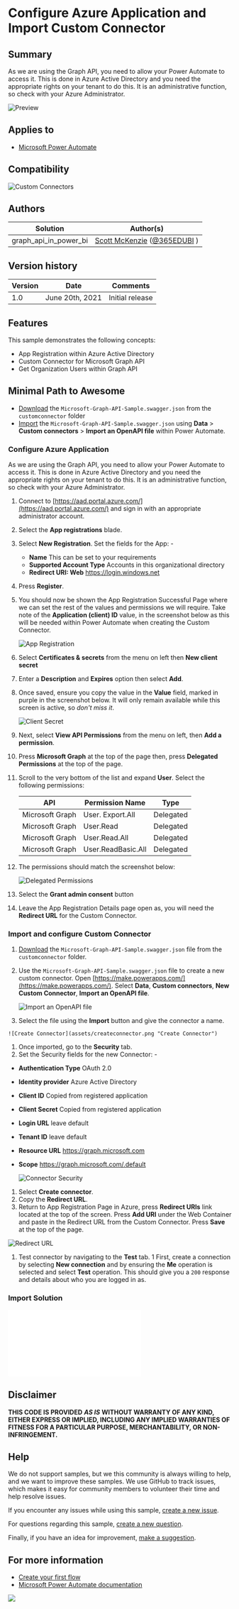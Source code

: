 # Configure Azure Application and Import Custom Connector

## Summary

As we are using the Graph API, you need to allow your Power Automate to access it. This is done in Azure Active Directory and you need the appropriate rights on your tenant to do this. It is an administrative function, so check with your Azure Administrator.

![Preview](assets/connectorpreview.png "Automation Preview Image")

## Applies to

*   [Microsoft Power Automate](https://docs.microsoft.com/power-automate/)

## Compatibility

![Custom Connectors](https://img.shields.io/badge/Custom%20Connectors-%20Required-orange.svg)

## Authors

| Solution | Author(s) |
| --- | --- |
| graph_api_in_power_bi | [Scott McKenzie](https://github.com/skmckenFVSD) ([@365EDUBI](https://twitter.com/365EDUBI) )

## Version history

| Version | Date | Comments |
| --- | --- | --- |
| 1.0 | June 20th, 2021 | Initial release |

## Features

This sample demonstrates the following concepts:

*   App Registration within Azure Active Directory
*   Custom Connector for Microsoft Graph API
*   Get Organization Users within Graph API

## Minimal Path to Awesome
* [Download](customconnector/Microsoft-Graph-API-Sample.swagger.json) the `Microsoft-Graph-API-Sample.swagger.json` from the `customconnector` folder
* [Import](https://docs.microsoft.com/en-us/connectors/custom-connectors/define-openapi-definition) the `Microsoft-Graph-API-Sample.swagger.json` using **Data** > **Custom connectors** > **Import an OpenAPI file** within Power Automate.

### Configure Azure Application

As we are using the Graph API, you need to allow your Power Automate to access it. This is done in Azure Active Directory and you need the appropriate rights on your tenant to do this. It is an administrative function, so check with your Azure Administrator.

1.  Connect to [https://aad.portal.azure.com/](https://aad.portal.azure.com/) and sign in with an appropriate administrator account.
1.  Select the **App registrations** blade.
1.  Select **New Registration**. Set the fields for the App: - 
    *   **Name** This can be set to your requirements
    *   **Supported Account Type** Accounts in this organizational directory
    *   **Redirect URI: Web** https://login.windows.net 
1. Press **Register**.
1. You should now be shown the App Registration Successful Page where we can set the rest of the values and permissions we will require. Take note of the **Application (client) ID** value, in the screenshot below as this will be needed within Power Automate when creating the Custom Connector. 

    ![App Registration](assets/appregistration.png "App Registration Successful")

1.  Select **Certificates & secrets** from the menu on left then **New client secret**
1.  Enter a **Description** and **Expires** option then select **Add**.
1.  Once saved, ensure you copy the value in the **Value** field, marked in purple in the screenshot below. It will only remain available while this screen is active, so *don't miss it*.

    ![Client Secret](assets/appregistration.png "Client Secret")

1.  Next, select **View API Permissions** from the menu on left, then **Add a permission**.
1.  Press **Microsoft Graph** at the top of the page then, press **Delegated Permissions** at the top of the page. 
1.  Scroll to the very bottom of the list and expand **User**. Select the following permissions:   

    | API | Permission Name | Type |
    |---|---|---
    |Microsoft Graph | User. Export.All | Delegated
    |Microsoft Graph | User.Read | Delegated
    |Microsoft Graph | User.Read.All | Delegated
    |Microsoft Graph | User.ReadBasic.All | Delegated

1.  The permissions should match the screenshot below:

    ![Delegated Permissions](assets/delegatedpermissions.png "Delegated Permissions")

1. Select the **Grant admin consent** button
1. Leave the App Registration Details page open as, you will need the **Redirect URL** for the Custom Connector.
### Import and configure Custom Connector

1.  [Download](/customconnector/Microsoft-Graph-API-Sample.swagger.json) the `Microsoft-Graph-API-Sample.swagger.json` file from the `customconnector` folder.
1.  Use the `Microsoft-Graph-API-Sample.swagger.json` file to create a new custom connector. Open  [https://make.powerapps.com/](https://make.powerapps.com/). Select **Data**, **Custom connectors**, **New Custom Connector**, **Import an OpenAPI file**.
  
    ![Import an OpenAPI file](assets/importopenapi.png "Import an OpenAPI file")

1.   Select the file using the **Import** button and give the connector a name.

    ![Create Connector](assets/createconnector.png "Create Connector")

1.   Once imported, go to the **Security** tab. 
1.   Set the Security fields for the new Connector: -  
*   **Authentication Type** OAuth 2.0
*   **Identity provider** Azure Active Directory
*   **Client ID** Copied from registered application
*   **Client Secret** Copied from registered application
*   **Login URL** leave default
*   **Tenant ID** leave default
*   **Resource URL** https://graph.microsoft.com
*   **Scope** https://graph.microsoft.com/.default

    ![Connector Security](assets/connectorsecurity.png "Connector Security")

1.   Select **Create connector**.
1.   Copy the **Redirect URL**.
1.   Return to App Registration Page in Azure, press  **Redirect URls** link located at the top of the screen. Press **Add URI** under the Web Container and paste in the Redirect URL from the Custom Connector. Press **Save** at the top of the page.

![Redirect URL](assets/redirecturl.png "Redirect URL")

1.   Test connector by navigating to the **Test** tab. 
1   First, create a connection by selecting **New connection** and  by ensuring the **Me** operation is selected and select **Test** operation. This should give you a `200` response and details about who you are logged in as.

### Import Solution

![README](README.md "README")
## Disclaimer

**THIS CODE IS PROVIDED** _**AS IS**_ **WITHOUT WARRANTY OF ANY KIND, EITHER EXPRESS OR IMPLIED, INCLUDING ANY IMPLIED WARRANTIES OF FITNESS FOR A PARTICULAR PURPOSE, MERCHANTABILITY, OR NON-INFRINGEMENT.**

## Help

We do not support samples, but we this community is always willing to help, and we want to improve these samples. We use GitHub to track issues, which makes it easy for  community members to volunteer their time and help resolve issues.

If you encounter any issues while using this sample, [create a new issue](https://github.com/pnp/powerautomate-samples/issues/new?assignees=&labels=Needs%3A+Triage+%3Amag%3A%2Ctype%3Abug-suspected&template=bug-report.yml&sample=site-design-homepage&authors=@skmckenFVSD&title=site-design-homepage%20-%20).

For questions regarding this sample, [create a new question](https://github.com/pnp/powerautomate-samples/issues/new?assignees=&labels=Needs%3A+Triage+%3Amag%3A%2Ctype%3Abug-suspected&template=question.yml&sample=site-design-homepage&authors=@skmckenFVSD&title=site-design-homepage%20-%20).

Finally, if you have an idea for improvement, [make a suggestion](https://github.com/pnp/powerautomate-samples/issues/new?assignees=&labels=Needs%3A+Triage+%3Amag%3A%2Ctype%3Abug-suspected&template=suggestion.yml&sample=site-design-homepage&authors=@skmckenFVSD&title=site-design-homepage%20-%20).

## For more information

- [Create your first flow](https://docs.microsoft.com/en-us/power-automate/getting-started#create-your-first-flow)
- [Microsoft Power Automate documentation](https://docs.microsoft.com/en-us/power-automate/)


<img src="https://telemetry.sharepointpnp.com/powerautomate-samples/samples/site-design-homepage" />
